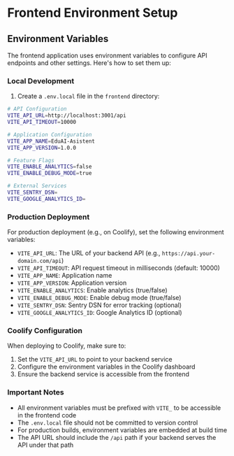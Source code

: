 # Frontend Environment Setup

## Environment Variables

The frontend application uses environment variables to configure API endpoints and other settings. Here's how to set them up:

### Local Development

1. Create a `.env.local` file in the `frontend` directory:
```bash
# API Configuration
VITE_API_URL=http://localhost:3001/api
VITE_API_TIMEOUT=10000

# Application Configuration
VITE_APP_NAME=EduAI-Asistent
VITE_APP_VERSION=1.0.0

# Feature Flags
VITE_ENABLE_ANALYTICS=false
VITE_ENABLE_DEBUG_MODE=true

# External Services
VITE_SENTRY_DSN=
VITE_GOOGLE_ANALYTICS_ID=
```

### Production Deployment

For production deployment (e.g., on Coolify), set the following environment variables:

- `VITE_API_URL`: The URL of your backend API (e.g., `https://api.your-domain.com/api`)
- `VITE_API_TIMEOUT`: API request timeout in milliseconds (default: 10000)
- `VITE_APP_NAME`: Application name
- `VITE_APP_VERSION`: Application version
- `VITE_ENABLE_ANALYTICS`: Enable analytics (true/false)
- `VITE_ENABLE_DEBUG_MODE`: Enable debug mode (true/false)
- `VITE_SENTRY_DSN`: Sentry DSN for error tracking (optional)
- `VITE_GOOGLE_ANALYTICS_ID`: Google Analytics ID (optional)

### Coolify Configuration

When deploying to Coolify, make sure to:

1. Set the `VITE_API_URL` to point to your backend service
2. Configure the environment variables in the Coolify dashboard
3. Ensure the backend service is accessible from the frontend

### Important Notes

- All environment variables must be prefixed with `VITE_` to be accessible in the frontend code
- The `.env.local` file should not be committed to version control
- For production builds, environment variables are embedded at build time
- The API URL should include the `/api` path if your backend serves the API under that path 